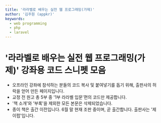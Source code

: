 ```yaml
---
title: '라라벨로 배우는 실전 웹 프로그래밍(가제)'
author: '김주원 (appkr)'
keywords:
  - web programming
  - php
  - laravel
---
```


# '라라벨로 배우는 실전 웹 프로그래밍(가제)' 강좌용 코드 스니펫 모음

-   오프라인 강좌에 참석하는 분들의 코드 복사 및 붙여넣기를 돕기 위해, 출판사의 허락을 얻어 만든 페이지입니다.
-   교정 전 원고 총 5부 중 '1부 라라벨 입문'편의 코드만 제공합니다.
-   '책 소개'와 '부록'을 제외한 모든 본문은 삭제되었습니다.
-   종이 책은 출간 이전입니다. 6월 말 현재 조판 중이며, 곧 출간합니다. 출판사는 '제이펍'입니다.
